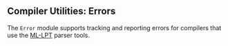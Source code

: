 ## Compiler Utilities: Errors

The `Error` module supports tracking and reporting errors for compilers that use
the [ML-LPT](http://smlnj.org/doc/ml-lpt/manual.pdf) parser tools.
